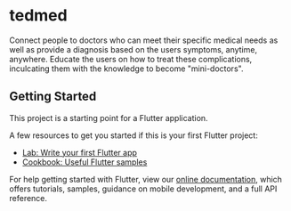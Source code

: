 # tedmed

Connect people to doctors who can meet their specific medical needs as well as provide a diagnosis based on the users symptoms, anytime, anywhere. Educate the users on how to treat these complications, inculcating them with the knowledge to become "mini-doctors".

## Getting Started

This project is a starting point for a Flutter application.

A few resources to get you started if this is your first Flutter project:

- [Lab: Write your first Flutter app](https://flutter.dev/docs/get-started/codelab)
- [Cookbook: Useful Flutter samples](https://flutter.dev/docs/cookbook)

For help getting started with Flutter, view our
[online documentation](https://flutter.dev/docs), which offers tutorials,
samples, guidance on mobile development, and a full API reference.
